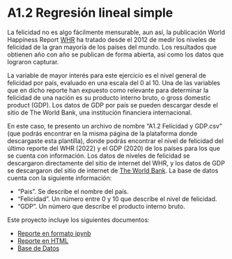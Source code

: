 # A1.2 Regresión lineal simple

La felicidad no es algo fácilmente mensurable, aun así, la publicación World Happiness Report [WHR](https://www.worldhappiness.report/ed/2022/#appendices-and-data)  ha tratado desde el 2012 de medir los niveles de felicidad de la gran mayoría de los países del mundo. Los resultados que obtienen año con año se publican de forma abierta, así como los datos que lograron capturar.

La variable de mayor interés para este ejercicio es el nivel general de felicidad por país, evaluado en una escala del 0 al 10. Una de las variables que en dicho reporte han expuesto como relevante para determinar la felicidad de una nación es su producto interno bruto, o gross domestic product (GDP). Los datos de GDP por país se pueden descargar desde el sitio de The World Bank, una institución financiera internacional.

En este caso, te presento un archivo de nombre “A1.2 Felicidad y GDP.csv” (que podrás encontrar en la misma página de la plataforma donde descargaste esta plantilla), donde podrás encontrar el nivel de felicidad del último reporte del WHR (2022) y el GDP (2020) de los países para los que se cuenta con información. Los datos de niveles de felicidad se descargaron directamente del sitio de internet del WHR, y los datos de GDP se descargaron del sitio de internet de [The World Bank](https://data.worldbank.org/indicator/NY.GDP.MKTP.CD).
La base de datos cuenta con la siguiente información:
*  “Pais”. Se describe el nombre del país.
* “Felicidad”. Un número entre 0 y 10 que describe el nivel de felicidad.
* “GDP”. Un número que describe el producto interno bruto.

Este proyecto incluye los siguientes documentos:
- [Reporte en formato ipynb](https://github.com/LivingCheerios/Inteligencia-Artificial/blob/acc897836c60b749a875c48eb25fea1f7ae9302d/A1.2/A12%20Regresi%C3%B3n%20lineal%20simple.ipynb) 
- [Reporte en HTML](https://github.com/LivingCheerios/Inteligencia-Artificial/blob/15b1c757192f266c42d00a264988240438442eb1/A1.2/A12%20Regresi%C3%B3n%20lineal%20simple.html)
- [Base de Datos](https://github.com/LivingCheerios/Inteligencia-Artificial/blob/0bdd6863ae7fadd0431977e75615188f0d48f831/A1.2/A1.2%20Felicidad%20y%20GDP.csv)
